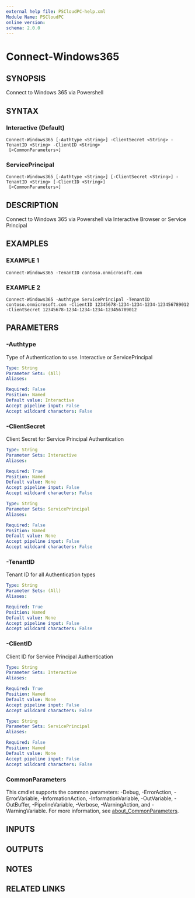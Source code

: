 ```yaml
---
external help file: PSCloudPC-help.xml
Module Name: PSCloudPC
online version:
schema: 2.0.0
---
```


# Connect-Windows365

## SYNOPSIS
Connect to Windows 365 via Powershell

## SYNTAX

### Interactive (Default)
```
Connect-Windows365 [-Authtype <String>] -ClientSecret <String> -TenantID <String> -ClientID <String>
 [<CommonParameters>]
```

### ServicePrincipal
```
Connect-Windows365 [-Authtype <String>] [-ClientSecret <String>] -TenantID <String> [-ClientID <String>]
 [<CommonParameters>]
```

## DESCRIPTION
Connect to Windows 365 via Powershell via Interactive Browser or Service Principal

## EXAMPLES

### EXAMPLE 1
```
Connect-Windows365 -TenantID contoso.onmicrosoft.com
```

### EXAMPLE 2
```
Connect-Windows365 -Authtype ServicePrincipal -TenantID contoso.onmicrosoft.com -ClientID 12345678-1234-1234-1234-123456789012 -ClientSecret 12345678-1234-1234-1234-123456789012
```

## PARAMETERS

### -Authtype
Type of Authentication to use. 
Interactive or ServicePrincipal

```yaml
Type: String
Parameter Sets: (All)
Aliases:

Required: False
Position: Named
Default value: Interactive
Accept pipeline input: False
Accept wildcard characters: False
```

### -ClientSecret
Client Secret for Service Principal Authentication

```yaml
Type: String
Parameter Sets: Interactive
Aliases:

Required: True
Position: Named
Default value: None
Accept pipeline input: False
Accept wildcard characters: False
```

```yaml
Type: String
Parameter Sets: ServicePrincipal
Aliases:

Required: False
Position: Named
Default value: None
Accept pipeline input: False
Accept wildcard characters: False
```

### -TenantID
Tenant ID for all Authentication types

```yaml
Type: String
Parameter Sets: (All)
Aliases:

Required: True
Position: Named
Default value: None
Accept pipeline input: False
Accept wildcard characters: False
```

### -ClientID
Client ID for Service Principal Authentication

```yaml
Type: String
Parameter Sets: Interactive
Aliases:

Required: True
Position: Named
Default value: None
Accept pipeline input: False
Accept wildcard characters: False
```

```yaml
Type: String
Parameter Sets: ServicePrincipal
Aliases:

Required: False
Position: Named
Default value: None
Accept pipeline input: False
Accept wildcard characters: False
```

### CommonParameters
This cmdlet supports the common parameters: -Debug, -ErrorAction, -ErrorVariable, -InformationAction, -InformationVariable, -OutVariable, -OutBuffer, -PipelineVariable, -Verbose, -WarningAction, and -WarningVariable. For more information, see [about_CommonParameters](http://go.microsoft.com/fwlink/?LinkID=113216).

## INPUTS

## OUTPUTS

## NOTES

## RELATED LINKS
